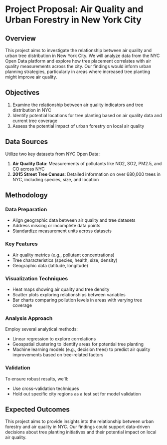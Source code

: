 # Project Proposal: Air Quality and Urban Forestry in New York City

## Overview

This project aims to investigate the relationship between air quality and urban tree distribution in New York City. We will analyze data from the NYC Open Data platform and explore how tree placement correlates with air quality measurements across the city. Our findings would inform urban planning strategies, particularly in areas where increased tree planting might improve air quality.

## Objectives

1. Examine the relationship between air quality indicators and tree distribution in NYC
2. Identify potential locations for tree planting based on air quality data and current tree coverage
3. Assess the potential impact of urban forestry on local air quality

## Data Sources

Utilize two key datasets from NYC Open Data:

1. **Air Quality Data**: Measurements of pollutants like NO2, SO2, PM2.5, and CO across NYC
2. **2015 Street Tree Census**: Detailed information on over 680,000 trees in NYC, including species, size, and location

## Methodology

### Data Preparation
- Align geographic data between air quality and tree datasets
- Address missing or incomplete data points
- Standardize measurement units across datasets

### Key Features
- Air quality metrics (e.g., pollutant concentrations)
- Tree characteristics (species, health, size, density)
- Geographic data (latitude, longitude)

### Visualization Techniques
- Heat maps showing air quality and tree density
- Scatter plots exploring relationships between variables
- Bar charts comparing pollution levels in areas with varying tree coverage

### Analysis Approach

Employ several analytical methods:
- Linear regression to explore correlations
- Geospatial clustering to identify areas for potential tree planting
- Machine learning models (e.g., decision trees) to predict air quality improvements based on tree-related factors

### Validation

To ensure robust results, we'll:
- Use cross-validation techniques
- Hold out specific city regions as a test set for model validation

## Expected Outcomes

This project aims to provide insights into the relationship between urban forestry and air quality in NYC. Our findings could support data-driven decisions about tree planting initiatives and their potential impact on local air quality.
